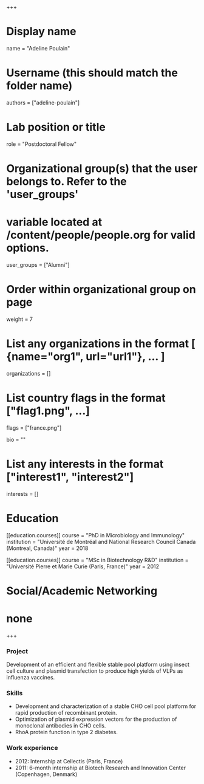 +++
# Display name
name = "Adeline Poulain"

# Username (this should match the folder name)
authors = ["adeline-poulain"]

# Lab position or title
role = "Postdoctoral Fellow"

# Organizational group(s) that the user belongs to. Refer to the 'user_groups'
# variable located at /content/people/people.org for valid options.
user_groups = ["Alumni"]

# Order within organizational group on page
weight = 7

# List any organizations in the format [ {name="org1", url="url1"}, ... ]
organizations = []

# List country flags in the format ["flag1.png", ...]
flags = ["france.png"]

bio = ""

# List any interests in the format ["interest1", "interest2"]
interests = []

# Education
[[education.courses]]
  course = "PhD in Microbiology and Immunology"
  institution = "Université de Montréal and National Research Council Canada (Montreal, Canada)"
  year = 2018

[[education.courses]]
  course = "MSc in Biotechnology R&D"
  institution = "Université Pierre et Marie Curie (Paris, France)"
  year = 2012

# Social/Academic Networking
# none
+++

### Project
Development of an efficient and flexible stable pool platform using insect cell
culture and plasmid transfection to produce high yields of VLPs as influenza
vaccines.

### Skills
- Development and characterization of a stable CHO cell pool platform for rapid
  production of recombinant protein.
- Optimization of plasmid expression vectors for the production of monoclonal
  antibodies in CHO cells.
- RhoA protein function in type 2 diabetes.

### Work experience
- 2012: Internship at Cellectis (Paris, France)
- 2011: 6-month internship at Biotech Research and Innovation Center
  (Copenhagen, Denmark)
